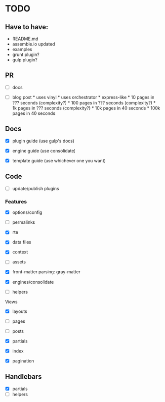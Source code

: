 # TODO

>

## Have to have:

* README.md
* assemble.io updated
* examples
* grunt plugin?
* gulp plugin?


## PR

- [ ] docs
- [ ] blog post
			* uses vinyl
			* uses orchestrator
			* express-like
			* 10 pages in ??? seconds (complexity?)
			* 100 pages in ??? seconds (complexity?)
			* 1k pages in ??? seconds (complexity?)
			* 10k pages in 40 seconds
			* 100k pages in 40 seconds


## Docs

- [x] plugin guide (use gulp's docs)
- [x] engine guide (use consolidate)
- [x] template guide (use whichever one you want)


## Code

- [ ] update/publish plugins


### Features

- [x] options/config
- [ ] permalinks
- [x] rte

- [x] data files
- [x] context
- [ ] assets
- [x] front-matter parsing: gray-matter

- [x] engines/consolidate
- [ ] helpers

Views

- [x] layouts
- [ ] pages
- [ ] posts
- [x] partials

- [x] index
- [x] pagination


## Handlebars

- [x] partials
- [ ] helpers
